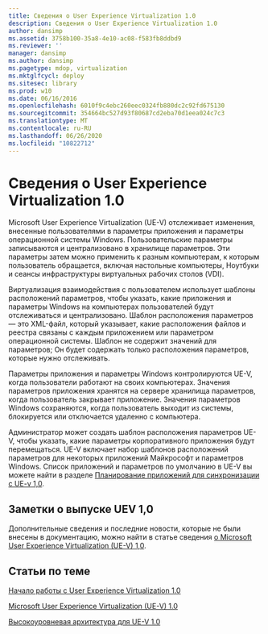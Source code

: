 ```yaml
---
title: Сведения о User Experience Virtualization 1.0
description: Сведения о User Experience Virtualization 1.0
author: dansimp
ms.assetid: 3758b100-35a8-4e10-ac08-f583fb8ddbd9
ms.reviewer: ''
manager: dansimp
ms.author: dansimp
ms.pagetype: mdop, virtualization
ms.mktglfcycl: deploy
ms.sitesec: library
ms.prod: w10
ms.date: 06/16/2016
ms.openlocfilehash: 6010f9c4ebc260eec0324fb880dc2c92fd675130
ms.sourcegitcommit: 354664bc527d93f80687cd2eba70d1eea024c7c3
ms.translationtype: MT
ms.contentlocale: ru-RU
ms.lasthandoff: 06/26/2020
ms.locfileid: "10822712"
---
```

# Сведения о User Experience Virtualization 1.0


Microsoft User Experience Virtualization (UE-V) отслеживает изменения, внесенные пользователями в параметры приложения и параметры операционной системы Windows. Пользовательские параметры записываются и централизовано в хранилище параметров. Эти параметры затем можно применить к разным компьютерам, к которым пользователь обращается, включая настольные компьютеры, Ноутбуки и сеансы инфраструктуры виртуальных рабочих столов (VDI).

Виртуализация взаимодействия с пользователем использует шаблоны расположений параметров, чтобы указать, какие приложения и параметры Windows на компьютерах пользователей будут отслеживаться и централизовано. Шаблон расположения параметров — это XML-файл, который указывает, какие расположения файлов и реестра связаны с каждым приложением или параметром операционной системы. Шаблон не содержит значений для параметров; Он будет содержать только расположения параметров, которые нужно отслеживать.

Параметры приложения и параметры Windows контролируются UE-V, когда пользователи работают на своих компьютерах. Значения параметров приложения хранятся на сервере хранилища параметров, когда пользователь закрывает приложение. Значения параметров Windows сохраняются, когда пользователь выходит из системы, блокируется или отключается удаленно с компьютера.

Администратор может создать шаблон расположения параметров UE-V, чтобы указать, какие параметры корпоративного приложения будут перемещаться. UE-V включает набор шаблонов расположений параметров для некоторых приложений Майкрософт и параметров Windows. Список приложений и параметров по умолчанию в UE-V вы можете найти в разделе [Планирование приложений для синхронизации с UE-v 1,0](planning-which-applications-to-synchronize-with-ue-v-10.md).

## Заметки о выпуске UEV 1,0


Дополнительные сведения и последние новости, которые не были внесены в документацию, можно найти в статье сведения [о Microsoft User Experience Virtualization (UE-V) 1,0](microsoft-user-experience-virtualization--ue-v--10-release-notes.md).

## Статьи по теме


[Начало работы с User Experience Virtualization 1.0](getting-started-with-user-experience-virtualization-10.md)

[Microsoft User Experience Virtualization (UE-V) 1.0](index.md)

[Высокоуровневая архитектура для UE-V 1.0](high-level-architecture-for-ue-v-10.md)

 

 





